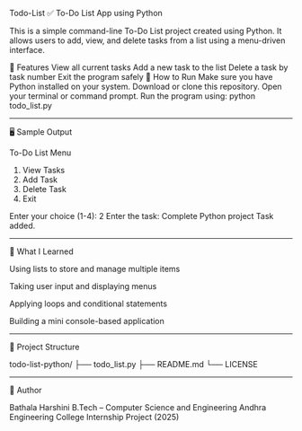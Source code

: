 Todo-List
✅ To-Do List App using Python

This is a simple command-line To-Do List project created using Python.
It allows users to add, view, and delete tasks from a list using a menu-driven interface.

📌 Features
View all current tasks
Add a new task to the list
Delete a task by task number
Exit the program safely
🚀 How to Run
Make sure you have Python installed on your system.
Download or clone this repository.
Open your terminal or command prompt.
Run the program using:
python todo_list.py


---

🖥️ Sample Output

To-Do List Menu
1. View Tasks
2. Add Task
3. Delete Task
4. Exit

Enter your choice (1-4): 2
Enter the task: Complete Python project
Task added.


---

🧠 What I Learned

Using lists to store and manage multiple items

Taking user input and displaying menus

Applying loops and conditional statements

Building a mini console-based application



---

📁 Project Structure

todo-list-python/
├── todo_list.py
├── README.md
└── LICENSE


---

📝 Author

Bathala Harshini
B.Tech – Computer Science and Engineering
Andhra Engineering College
Internship Project (2025)
